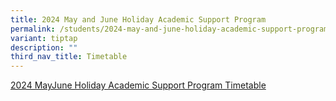 ```yaml
---
title: 2024 May and June Holiday Academic Support Program
permalink: /students/2024-may-and-june-holiday-academic-support-program/
variant: tiptap
description: ""
third_nav_title: Timetable
---
```

<p><a href="/files/Students/20240528_MayJune_ASP_2024_CLASS.pdf" rel="noopener noreferrer nofollow" target="_blank">2024 MayJune Holiday Academic Support Program Timetable </a>
</p>